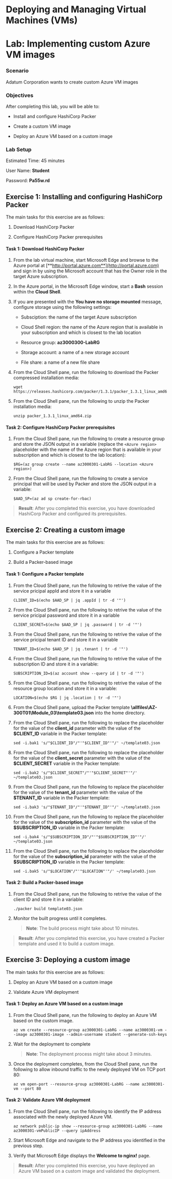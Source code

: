 ﻿# Deploying and Managing Virtual Machines (VMs)
# Lab: Implementing custom Azure VM images
  
### Scenario
  
Adatum Corporation wants to create custom Azure VM images


### Objectives
  
After completing this lab, you will be able to:

-  Install and configure HashiCorp Packer

-  Create a custom VM image

-  Deploy an Azure VM based on a custom image

### Lab Setup
  
Estimated Time: 45 minutes

User Name: **Student**

Password: **Pa55w.rd**


## Exercise 1: Installing and configuring HashiCorp Packer
  
The main tasks for this exercise are as follows:

1. Download HashiCorp Packer

1. Configure HashiCorp Packer prerequisites


#### Task 1: Download HashiCorp Packer

1. From the lab virtual machine, start Microsoft Edge and browse to the Azure portal at [**http://portal.azure.com**](http://portal.azure.com) and sign in by using the Microsoft account that has the Owner role in the target Azure subscription.

1. In the Azure portal, in the Microsoft Edge window, start a **Bash** session within the **Cloud Shell**. 

1. If you are presented with the **You have no storage mounted** message, configure storage using the following settings:

    - Subsciption: the name of the target Azure subscription

    - Cloud Shell region: the name of the Azure region that is available in your subscription and which is closest to the lab location

    - Resource group: **az3000300-LabRG**

    - Storage account: a name of a new storage account

    - File share: a name of a new file share

1. From the Cloud Shell pane, run the following to download the Packer compressed installation media:

   ```
   wget https://releases.hashicorp.com/packer/1.3.1/packer_1.3.1_linux_amd64.zip
   ```

1. From the Cloud Shell pane, run the following to unzip the Packer installation media:

   ```
   unzip packer_1.3.1_linux_amd64.zip
   ```


#### Task 2: Configure HashiCorp Packer prerequisites

1. From the Cloud Shell pane, run the following to create a resource group and store the JSON output in a variable (replace the `<Azure region>` placeholder with the name of the Azure region that is available in your subscription and which is closest to the lab location):

   ```
   $RG=(az group create --name az3000301-LabRG --location <Azure region>)
   ```

1. From the Cloud Shell pane, run the following to create a service principal that will be used by Packer and store the JSON output in a variable:

   ```
   $AAD_SP=(az ad sp create-for-rbac)
   ```

> **Result**: After you completed this exercise, you have downloaded HashiCorp Packer and configured its prerequisites.



## Exercise 2: Creating a custom image
  
The main tasks for this exercise are as follows:

1. Configure a Packer template

1. Build a Packer-based image


#### Task 1: Configure a Packer template
  
1. From the Cloud Shell pane, run the following to retrive the value of the service pricipal appId and store it in a variable

   ```
   CLIENT_ID=$(echo $AAD_SP | jq .appId | tr -d '"')
   ```

1. From the Cloud Shell pane, run the following to retrive the value of the service pricipal password and store it in a variable

   ```
   CLIENT_SECRET=$(echo $AAD_SP | jq .password | tr -d '"')
   ```

1. From the Cloud Shell pane, run the following to retrive the value of the service pricipal tenant ID and store it in a variable

   ```
   TENANT_ID=$(echo $AAD_SP | jq .tenant | tr -d '"')
   ```

1. From the Cloud Shell pane, run the following to retrive the value of the subscription ID and store it in a variable:

   ```
   SUBSCRIPTION_ID=$(az account show --query id | tr -d '"')
   ```

1. From the Cloud Shell pane, run the following to retrive the value of the resource group location and store it in a variable:

   ```
   LOCATION=$(echo $RG | jq .location | tr -d '"')
   ```

1. From the Cloud Shell pane, upload the Packer template **\\allfiles\\AZ-300T01\\Module_03\\template03.json** into the home directory.

1. From the Cloud Shell pane, run the following to replace the placeholder for the value of the **client_id** parameter with the value of the **$CLIENT_ID** variable in the Packer template:

    ```
    sed -i.bak1 's/"$CLIENT_ID"/"'"$CLIENT_ID"'"/' ~/template03.json
    ```

1. From the Cloud Shell pane, run the following to replace the placeholder for the value of the **client_secret** parameter with the value of the **$CLIENT_SECRET** variable in the Packer template:

    ```
    sed -i.bak2 's/"$CLIENT_SECRET"/"'"$CLIENT_SECRET"'"/' ~/template03.json
    ```

1. From the Cloud Shell pane, run the following to replace the placeholder for the value of the **tenant_id** parameter with the value of the **$TENANT_ID** variable in the Packer template:

    ```
    sed -i.bak3 's/"$TENANT_ID"/"'"$TENANT_ID"'"/' ~/template03.json
    ```

1. From the Cloud Shell pane, run the following to replace the placeholder for the value of the **subscription_id** parameter with the value of the **$SUBSCRIPTION_ID** variable in the Packer template:

    ```
    sed -i.bak4 's/"$SUBSCRIPTION_ID"/"'"$SUBSCRIPTION_ID"'"/' ~/template03.json
    ```

1. From the Cloud Shell pane, run the following to replace the placeholder for the value of the **subscription_id** parameter with the value of the **$SUBSCRIPTION_ID** variable in the Packer template:

    ```
    sed -i.bak5 's/"$LOCATION"/"'"$LOCATION"'"/' ~/template03.json
    ```


#### Task 2: Build a Packer-based image
  
1. From the Cloud Shell pane, run the following to retrive the value of the client ID and store it in a variable:

   ```
   ./packer build template03.json
   ```

1. Monitor the built progress until it completes.

    > **Note**: The build process might take about 10 minutes. 


> **Result**: After you completed this exercise, you have created a Packer template and used it to build a custom image. 



## Exercise 3: Deploying a custom image
  
The main tasks for this exercise are as follows:

1. Deploy an Azure VM based on a custom image

1. Validate Azure VM deployment


#### Task 1: Deploy an Azure VM based on a custom image
  
1. From the Cloud Shell pane, run the following to deploy an Azure VM based on the custom image.

   ```
   az vm create --resource-group az3000301-LabRG --name az3000301-vm --image az3000301-image --admin-username student --generate-ssh-keys 
   ```
1. Wait for the deployment to complete

    > **Note**: The deployment process might take about 3 minutes. 

1. Once the deployment completes, from the Cloud Shell pane, run the following to allow inbound traffic to the newly deployed VM on TCP port 80:

   ```
   az vm open-port --resource-group az3000301-LabRG --name az3000301-vm --port 80
   ```


#### Task 2: Validate Azure VM deployment
  
1. From the Cloud Shell pane, run the following to identify the IP address associated with the newly deployed Azure VM.

   ```
   az network public-ip show --resource-group az3000301-LabRG --name az3000301-vmPublicIP --query ipAddress
   ```
1. Start Microsoft Edge and navigate to the IP address you identified in the previous step.

1. Verify that Microsoft Edge displays the **Welcome to nginx!** page.


> **Result**: After you completed this exercise, you have deployed an Azure VM based on a custom image and validated the deployment.
